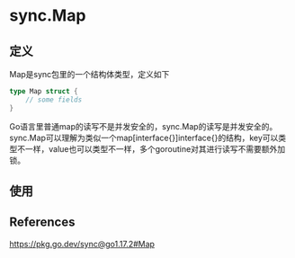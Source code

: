 # sync.Map

## 定义

Map是sync包里的一个结构体类型，定义如下

```go
type Map struct {
    // some fields
}
```

Go语言里普通map的读写不是并发安全的，sync.Map的读写是并发安全的。sync.Map可以理解为类似一个map[interface{}]interface{}的结构，key可以类型不一样，value也可以类型不一样，多个goroutine对其进行读写不需要额外加锁。

## 使用

## References

https://pkg.go.dev/sync@go1.17.2#Map